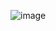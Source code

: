 ![image](https://github.com/farmJun/workout-farmJun/assets/101688752/d7d24bb7-0018-42c5-8dfa-5a1c3d3604f9)